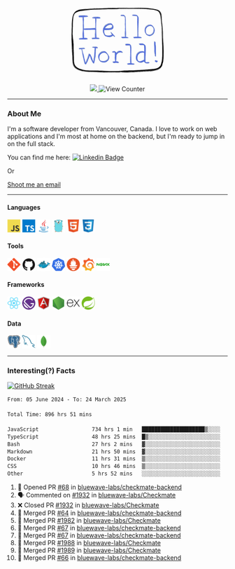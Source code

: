 <div align="center">
    <img src="./img/hello_world.webp" height="200px" width="">
    <div>
        <a href="https://www.linkedin.com/in/ajhollid">
            <img src="https://img.shields.io/badge/LinkedIn-blue"/>
        </a>
        <img src="https://komarev.com/ghpvc/?username=ajhollid&color=yellow" alt="View Counter">
    </div>
</div>

---

### About Me

I'm a software developer from Vancouver, Canada. I love to work on web applications and I'm most at home on the backend, but I'm ready to jump in on the full stack.

You can find me here: [![Linkedin Badge](https://img.shields.io/badge/-ajhollid-blue?style=flat&logo=Linkedin&logoColor=white)](https://www.linkedin.com/in/ajhollid)

Or

[Shoot me an email](mailto:ajhollid@gmail.com)

---

#### Languages

<div>
    <img src="./img/devicons/javascript-original.svg" width=30 height=30 alt="JavaScript">
    <img src="/img/devicons/typescript-original.svg" width=30 height=30 alt="TypeScript">
    <img src="./img/devicons/java-original.svg" width=30 height=30 alt="Java">
    <img src="./img/devicons/go-original.svg" width=30 height=30 alt="Golang">
    <img src="./img/devicons/html5-original.svg" width=30 height=30 alt="HTML 5">
    <img src="./img/devicons/css3-original.svg" width=30 height=30 alt="CSS 3">
</div>

#### Tools

<div>
    <img src="./img/devicons/git-original.svg" width=30 height=30 alt="Git">
    <img src="./img/devicons/github-original.svg" width=30 height=30 alt="Github">
    <img src="./img/devicons/docker-original.svg" width=30 
    height=30 alt="Docker">
    <img src="./img/devicons/kubernetes-original.svg" width=30 height=30 alt="K8">
    <img src="./img/devicons/prometheus-original.svg" width=30 height=30 alt="Prometheus">
    <img src="./img/devicons/grafana-original.svg" width=30 height=30 alt="Grafana">
    <img src="./img/devicons/nginx-original.svg" width=30 height=30 alt="Nginx">
</div>

#### Frameworks

<div>
    <img src="./img/devicons/react-original.svg" width=30 height=30 alt="React">
    <img src="./img/devicons/gatsby-original.svg" width=30 height=30 alt="Gatsby">
    <img src="./img/devicons/angularjs-original.svg" width=30 height=30 alt="AngularJS">
    <img src="./img/devicons/nodejs-original.svg" width=30 height=30 alt="NodeJS">
    <img src="./img/devicons/express-original.svg" width=30 height=30 alt="Express">
    <img src="./img/devicons/spring-original.svg" width=30 height=30 alt="Spring">
</div>

#### Data

<div>
    <img src="./img/devicons/postgresql-original.svg" width=30 height=30 alt="Postgresql">
    <img src="./img/devicons/mysql-original.svg" width=30 height=30 alt="Mysql">
    <img src="./img/devicons/mongodb-original.svg" width=30 height=30 alt="MongoDB">
</div>

---

### Interesting(?) Facts

[![GitHub Streak](http://github-readme-streak-stats.herokuapp.com?user=ajhollid)](https://git.io/streak-stats)

 <!--START_SECTION:waka-->

```txt
From: 05 June 2024 - To: 24 March 2025

Total Time: 896 hrs 51 mins

JavaScript                 734 hrs 1 min   ████████████████████▒░░░░   81.31 %
TypeScript                 48 hrs 25 mins  █▒░░░░░░░░░░░░░░░░░░░░░░░   05.36 %
Bash                       27 hrs 2 mins   ▓░░░░░░░░░░░░░░░░░░░░░░░░   03.00 %
Markdown                   21 hrs 50 mins  ▓░░░░░░░░░░░░░░░░░░░░░░░░   02.42 %
Docker                     11 hrs 31 mins  ▒░░░░░░░░░░░░░░░░░░░░░░░░   01.28 %
CSS                        10 hrs 46 mins  ▒░░░░░░░░░░░░░░░░░░░░░░░░   01.19 %
Other                      5 hrs 52 mins   ░░░░░░░░░░░░░░░░░░░░░░░░░   00.65 %
```

<!--END_SECTION:waka-->


<!--START_SECTION:activity-->
1. 💪 Opened PR [#68](https://github.com/bluewave-labs/checkmate-backend/pull/68) in [bluewave-labs/checkmate-backend](https://github.com/bluewave-labs/checkmate-backend)
2. 🗣 Commented on [#1932](https://github.com/bluewave-labs/Checkmate/pull/1932#issuecomment-2749546924) in [bluewave-labs/Checkmate](https://github.com/bluewave-labs/Checkmate)
3. ❌ Closed PR [#1932](https://github.com/bluewave-labs/Checkmate/pull/1932) in [bluewave-labs/Checkmate](https://github.com/bluewave-labs/Checkmate)
4. 🎉 Merged PR [#64](https://github.com/bluewave-labs/checkmate-backend/pull/64) in [bluewave-labs/checkmate-backend](https://github.com/bluewave-labs/checkmate-backend)
5. 🎉 Merged PR [#1982](https://github.com/bluewave-labs/Checkmate/pull/1982) in [bluewave-labs/Checkmate](https://github.com/bluewave-labs/Checkmate)
6. 🎉 Merged PR [#67](https://github.com/bluewave-labs/checkmate-backend/pull/67) in [bluewave-labs/checkmate-backend](https://github.com/bluewave-labs/checkmate-backend)
7. 🎉 Merged PR [#67](https://github.com/bluewave-labs/checkmate-backend/pull/67) in [bluewave-labs/checkmate-backend](https://github.com/bluewave-labs/checkmate-backend)
8. 🎉 Merged PR [#1988](https://github.com/bluewave-labs/Checkmate/pull/1988) in [bluewave-labs/Checkmate](https://github.com/bluewave-labs/Checkmate)
9. 🎉 Merged PR [#1989](https://github.com/bluewave-labs/Checkmate/pull/1989) in [bluewave-labs/Checkmate](https://github.com/bluewave-labs/Checkmate)
10. 🎉 Merged PR [#66](https://github.com/bluewave-labs/checkmate-backend/pull/66) in [bluewave-labs/checkmate-backend](https://github.com/bluewave-labs/checkmate-backend)
<!--END_SECTION:activity-->
